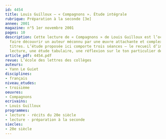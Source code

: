 ```yaml
---
id: 4454
title: Louis Guilloux – « Compagnons ». Étude intégrale 
rubrique: Préparation à la seconde [3e]
annee: 2001
magazine: n°5 1er novembre 2001
pages: 10
description: Cette lecture de « Compagnons » de Louis Guilloux est l’occasion de
  faire découvrir un auteur méconnu par une œuvre attachante et complexe à plusieurs
  titres. L’étude proposée ici comporte trois séances – le recueil d’impressions de
  lecture, une étude tabulaire, une réflexion sur le ton particulier de l’œuvre.
article_pdf: 4454.pdf
revue: L’école des lettres des collèges
auteurs:
- Yann Le Guiet
disciplines:
- français
niveau_etudes:
- troisième
oeuvres:
- Compagnons
ecrivains:
- Louis Guilloux
programmes:
- lecture - récits du 20e siècle
- lecture - préparation à la seconde
siecles:
- 20e siècle
---
```


